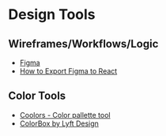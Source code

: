 # Design Tools

## Wireframes/Workflows/Logic

- [Figma](https://www.figma.com)
- [How to Export Figma to React](https://www.animaapp.com/blog/design-to-code/how-to-export-figma-to-react/)

## Color Tools

- [Coolors - Color pallette tool](https://coolors.co/)
- [ColorBox by Lyft Design](https://lyft-colorbox.herokuapp.com/)
